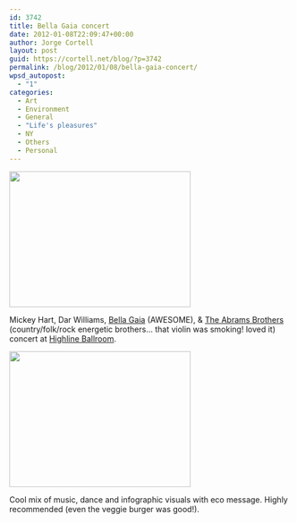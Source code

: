```yaml
---
id: 3742
title: Bella Gaia concert
date: 2012-01-08T22:09:47+00:00
author: Jorge Cortell
layout: post
guid: https://cortell.net/blog/?p=3742
permalink: /blog/2012/01/08/bella-gaia-concert/
wpsd_autopost:
  - "1"
categories:
  - Art
  - Environment
  - General
  - "Life's pleasures"
  - NY
  - Others
  - Personal
---
```

<img class="aligncenter" title="concert" src="https://lh3.googleusercontent.com/-tmaKgu9Y350/Two8X6VR4AI/AAAAAAAAAHg/TB25DDyq9ss/w324-h243-k/20120108_200047.jpg" alt="" width="324" height="243" />

Mickey Hart, Dar Williams, <a title="https://bellagaia.com/" href="https://bellagaia.com/" target="_blank">Bella Gaia</a> (AWESOME), & <a title="https://theabramsbrothers.com/" href="https://theabramsbrothers.com/" target="_blank">The Abrams Brothers</a> (country/folk/rock energetic brothers... that violin was smoking! loved it) concert at <a title="https://highlineballroom.com/" href="https://highlineballroom.com/" target="_blank">Highline Ballroom</a>.

<img class="aligncenter" title="bella gaia" src="https://lh5.googleusercontent.com/-nlTrSz-RMTs/TwpD5Yd1nkI/AAAAAAAAAH0/jwIcLOVp738/w324-h243-k/20120108_203250.jpg" alt="" width="324" height="243" />

Cool mix of music, dance and infographic visuals with eco message. Highly recommended (even the veggie burger was good!).